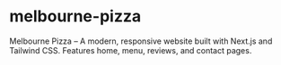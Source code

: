 # melbourne-pizza
Melbourne Pizza – A modern, responsive website built with Next.js and Tailwind CSS. Features home, menu, reviews, and contact pages.
